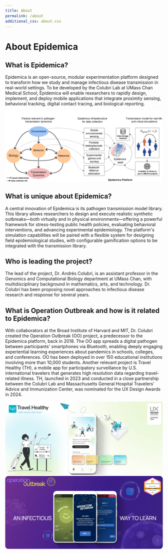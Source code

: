 ```yaml
---
title: About
permalink: /about
additional_css: about.css
---
```


# About Epidemica

<div class="qa-container">
  <div class="qa-item">
    <div class="question">
      <h2>What is Epidemica?</h2>
    </div>
    <div class="answer">
      <p>Epidemica is an open-source, modular experimentation platform designed to transform how we study and manage infectious disease transmission in real-world settings. To be developed by the Colubri Lab at UMass Chan Medical School, Epidemica will enable researchers to rapidly design, implement, and deploy mobile applications that integrate proximity sensing, behavioral tracking, digital contact tracing, and biological reporting.</p>
      <div class="diagram-container">
        <img src="/assets/images/epidemica-diagram.png" alt="Epidemica Platform Architecture" class="epidemica-diagram">
      </div>
    </div>
  </div>

  <div class="qa-item">
    <div class="question">
      <h2>What is unique about Epidemica?</h2>
    </div>
    <div class="answer">
      <p>A central innovation of Epidemica is its pathogen transmission model library. This library allows researchers to design and execute realistic synthetic outbreaks—both virtually and in physical environments—offering a powerful framework for stress-testing public health policies, evaluating behavioral interventions, and advancing experimental epidemiology. The platform's simulation capabilities will be paired with a flexible system for designing field epidemiological studies, with configurable gamification options to be integrated with the transmission library.</p>
    </div>
  </div>

  <div class="qa-item">
    <div class="question">
      <h2>Who is leading the project?</h2>
    </div>
    <div class="answer">
      <p>The lead of the project, Dr. Andrés Colubri, is an assistant professor in the Genomics and Computational Biology department at UMass Chan, with multidisciplinary background in mathematics, arts, and technology. Dr. Colubri has been proposing novel approaches to infectious disease research and response for several years.</p>
    </div>
  </div>

  <div class="qa-item">
    <div class="question">
      <h2>What is Operation Outbreak and how is it related to Epidemica?</h2>
    </div>
    <div class="answer">
      <p>With collaborators at the Broad Institute of Harvard and MIT, Dr. Colubri created the Operation Outbreak (OO) project, a predecessor to the Epidemica platform, back in 2018. The OO app spreads a digital pathogen between participants' smartphones via Bluetooth, enabling deeply engaging experiential learning experiences about pandemics in schools, colleges, and conferences. OO has been deployed in over 150 educational institutions involving more than 10,000 students. Another relevant project is Travel Healthy (TH), a mobile app for participatory surveillance by U.S. international travelers that generates high resolution data regarding travel-related illness. TH, launched in 2023 and conducted in a close partnership between the Colubri Lab and Massachusetts General Hospital Travelers' Advice and Immunization Center, was nominated for the UX Design Awards in 2024.</p>
      <div class="project-images">
        <div class="project-image-container">
          <img src="/assets/images/travel-healthy.webp" alt="Travel Healthy App" class="project-image">
        </div>
        <div class="project-image-container">
          <img src="/assets/images/operation-outbreak.webp" alt="Operation Outbreak App" class="project-image">
        </div>
      </div>
    </div>
  </div>
</div>
